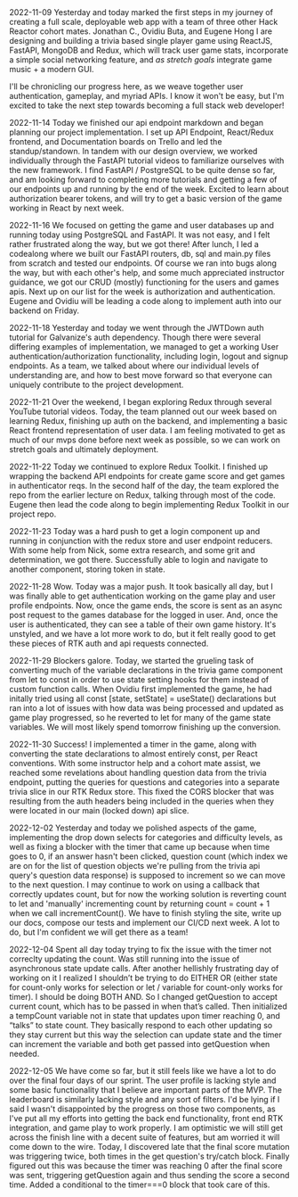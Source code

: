 ##

2022-11-09
Yesterday and today marked the first steps in my journey of creating a full scale, deployable web app with a team of three other Hack Reactor cohort mates. Jonathan C., Ovidiu Buta, and Eugene Hong I are designing and building a trivia based single player game using ReactJS, FastAPI, MongoDB and Redux, which will track user game stats, incorporate a simple social networking feature, and *as stretch goals* integrate game music + a modern GUI.

I'll be chronicling our progress here, as we weave together user authentication, gameplay, and myriad APIs. I know it won't be easy, but I'm excited to take the next step towards becoming a full stack web developer!

2022-11-14
Today we finished our api endpoint markdown and began planning our project implementation. I set up API Endpoint, React/Redux frontend, and Documentation boards on Trello and led the standup/standown. In tandem with our design overview, we worked individually through the FastAPI tutorial videos to familiarize ourselves with the new framework.
I find FastAPI / PostgreSQL to be quite dense so far, and am looking forward to completing more tutorials and getting a few of our endpoints up and running by the end of the week. Excited to learn about authorization bearer tokens, and will try to get a basic version of the game working in React by next week.

2022-11-16
We focused on getting the game and user databases up and running today using PostgreSQL and FastAPI. It was not easy, and I felt rather frustrated along the way, but we got there! After lunch, I led a codealong where we built our FastAPI routers, db, sql and main.py files from scratch and tested our endpoints. Of course we ran into bugs along the way, but with each other's help, and some much appreciated instructor guidance, we got our CRUD (mostly) functioning for the users and games apis.
Next up on our list for the week is authorization and authentication. Eugene and Ovidiu will be leading a code along to implement auth into our backend on Friday.

2022-11-18
Yesterday and today we went through the JWTDown auth tutorial for Galvanize's auth dependency. Though there were several differing examples of implementation, we managed to get a working User authentication/authorization functionality, including login, logout and signup endpoints. As a team, we talked about where our individual levels of understanding are, and how to best move forward so that everyone can uniquely contribute to the project development.

2022-11-21
Over the weekend, I began exploring Redux through several YouTube tutorial videos. Today, the team planned out our week based on learning Redux, finishing up auth on the backend, and implementing a basic React frontend representation of user data. I am feeling motivated to get as much of our mvps done before next week as possible, so we can work on stretch goals and ultimately deployment.


2022-11-22
Today we continued to explore Redux Toolkit. I finished up wrapping the backend API endpoints for create game score and get games in authenticator reqs. In the second half of the day, the team explored the repo from the earlier lecture on Redux, talking through most of the code. Eugene then lead the code along to begin implementing Redux Toolkit in our project repo.

2022-11-23
Today was a hard push to get a login component up and running in conjunction with the redux store and user endpoint reducers. With some help from Nick, some extra research, and some grit and determination, we got there. Successfully able to login and navigate to another component, storing token in state.

2022-11-28
Wow. Today was a major push. It took basically all day, but I was finally able to get authentication working on the game play and user profile endpoints. Now, once the game ends, the score is sent as an async post request to the games database for the logged in user. And, once the user is authenticated, they can see a table of their own game history. It's unstyled, and we have a lot more work to do, but it felt really good to get these pieces of RTK auth and api requests connected.

2022-11-29
Blockers galore. Today, we started the grueling task of converting much of the variable declarations in the trivia game component from let to const in order to use state setting hooks for them instead of custom function calls. When Ovidiu first implemented the game, he had initally tried using all const [state, setState] = useState() declarations but ran into a lot of issues with how data was being processed and updated as game play progressed, so he reverted to let for many of the game state variables. We will most likely spend tomorrow finishing up the conversion.

2022-11-30
Success! I implemented a timer in the game, along with converting the state declarations to almost entirely const, per React conventions. With some instructor help and a cohort mate assist, we reached some revelations about handling question data from the trivia endpoint, putting the queries for questions and categories into a separate trivia slice in our RTK Redux store. This fixed the CORS blocker that was resulting from the auth headers being included in the queries when they were located in our main (locked down) api slice.

2022-12-02
Yesterday and today we polished aspects of the game, implementing the drop down selects for categories and difficulty levels, as well as fixing a blocker with the timer that came up because when time goes to 0, if an answer hasn't been clicked, question count (which index we are on for the list of question objects we're pulling from the trivia api query's question data response) is supposed to increment so we can move to the next question. I may continue to work on using a callback that correctly updates count, but for now the working solution is reverting count to let and 'manually' incrementing count by returning count = count + 1 when we call incrementCount().
We have to finish styling the site, write up our docs, compose our tests and implement our CI/CD next week. A lot to do, but I'm confident we will get there as a team!

2022-12-04
Spent all day today trying to fix the issue with the timer not correclty updating the count. Was still running into the issue of asynchronous state update calls. After another hellishly frustrating day of working on it I realized I shouldn’t be trying to do EITHER OR (either state for count-only works for selection or let / variable for count-only works for timer). I should be doing BOTH AND.
So I changed getQuestion to accept current count, which has to be passed in when that’s called. Then initialized a tempCount variable not in state that updates upon timer reaching 0, and “talks” to state count. They basically respond to each other updating so they stay current but this way the selection can update state and the timer can increment the variable and both get passed into getQuestion when needed.

2022-12-05
We have come so far, but it still feels like we have a lot to do over the final four days of our sprint. The user profile is lacking style and some basic functionality that I believe are important parts of the MVP. The leaderboard is similarly lacking style and any sort of filters. I'd be lying if I said I wasn't disappointed by the progress on those two components, as I've put all my efforts into getting the back end functionality, front end RTK integration, and game play to work properly. I am optimistic we will still get across the finish line with a decent suite of features, but am worried it will come down to the wire. Today, I discovered late that the final score mutation was triggering twice, both times in the get question's try/catch block. Finally figured out this was because the timer was reaching 0 after the final score was sent, triggering getQuestion again and thus sending the score a second time. Added a conditional to the timer===0 block that took care of this.
